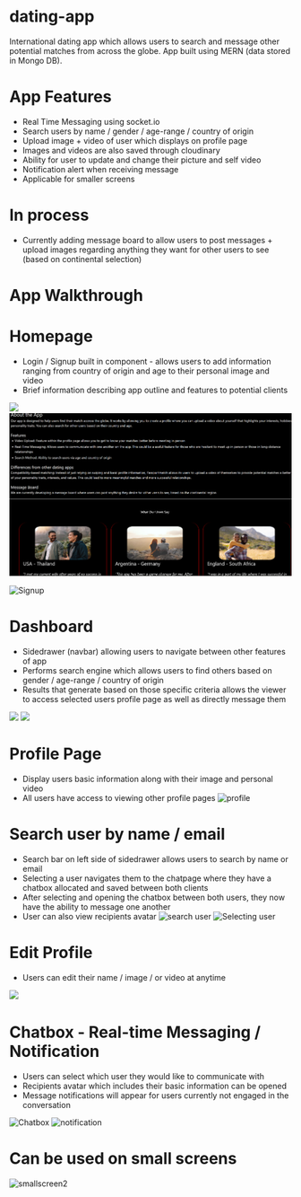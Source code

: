 # dating-app
International dating app which allows users to search and message other potential matches from across the globe. App built using MERN (data stored in Mongo DB). 

# App Features
* Real Time Messaging using socket.io
* Search users by name / gender / age-range / country of origin
* Upload image + video of user which displays on profile page
* Images and videos are also saved through cloudinary
* Ability for user to update and change their picture and self video
* Notification alert when receiving message
* Applicable for smaller screens

# In process
* Currently adding message board to allow users to post messages + upload images regarding anything they want for other users to see (based on continental selection)

# App Walkthrough
# Homepage
* Login / Signup built in component - allows users to add information ranging from country of origin and age to their personal image and video
* Brief information describing app outline and features to potential clients
<img src="Homepage.png" />
<img src="homepage2.png" />

![Signup](https://github.com/PatrickPachacz/dating-app/assets/123042779/b24c0c01-84b0-49fc-9631-add5ee94a7ac)

# Dashboard 
* Sidedrawer (navbar) allowing users to navigate between other features of app
* Performs search engine which allows users to find others based on gender / age-range / country of origin
* Results that generate based on those specific criteria allows the viewer to access selected users profile page as well as directly message them
<img src="dashboard.png" />
<img src="realmatches.png" />

# Profile Page
* Display users basic information along with their image and personal video
* All users have access to viewing other profile pages
![profile](https://github.com/PatrickPachacz/dating-app/assets/123042779/1cea7000-4e64-4444-916d-2ccc80462028)

# Search user by name / email
* Search bar on left side of sidedrawer allows users to search by name or email
* Selecting a user navigates them to the chatpage where they have a chatbox allocated and saved between both clients
* After selecting and opening the chatbox between both users, they now have the ability to message one another
* User can also view recipients avatar
![search user](https://github.com/PatrickPachacz/dating-app/assets/123042779/663892ea-95da-4d10-9c16-5287380b6b22)
![Selecting user](https://github.com/PatrickPachacz/dating-app/assets/123042779/9965ca11-e703-44ff-8735-74622103b82f)

# Edit Profile
* Users can edit their name / image / or video at anytime
<img src="edit.png" />

# Chatbox - Real-time Messaging / Notification
* Users can select which user they would like to communicate with
* Recipients avatar which includes their basic information can be opened 
* Message notifications will appear for users currently not engaged in the conversation

![Chatbox](https://github.com/PatrickPachacz/dating-app/assets/123042779/fd8f2215-13f2-4aa3-bddb-f94b31572cf0)
![notification](https://github.com/PatrickPachacz/dating-app/assets/123042779/173a26af-9195-4cfd-ac36-55a774071af3)

# Can be used on small screens
![smallscreen2](https://github.com/PatrickPachacz/dating-app/assets/123042779/33a95b8a-faa8-49e4-b0c4-656b135c982f)
